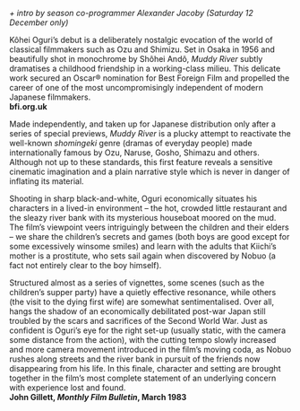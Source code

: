 

_+ intro by season co-programmer Alexander Jacoby (Saturday 12 December only)_

Kôhei Oguri’s debut is a deliberately nostalgic evocation of the world of classical filmmakers such as Ozu and Shimizu. Set in Osaka in 1956 and beautifully shot in monochrome by Shôhei Andô, _Muddy River_ subtly dramatises a childhood friendship in a working-class milieu. This delicate work secured an Oscar® nomination for Best Foreign Film and propelled the career of one of the most uncompromisingly independent of modern Japanese filmmakers.<br>
**bfi.org.uk**<br>

Made independently, and taken up for Japanese distribution only after a series of special previews, _Muddy River_ is a plucky attempt to reactivate the well-known _shomingeki_ genre (dramas of everyday people) made internationally famous by Ozu, Naruse, Gosho, Shimazu and others. Although not up to these standards, this first feature reveals a sensitive cinematic imagination and a plain narrative style which is never in danger of inflating its material.

Shooting in sharp black-and-white, Oguri economically situates his characters in a lived-in environment – the hot, crowded little restaurant and the sleazy river bank with its mysterious houseboat moored on the mud. The film’s viewpoint veers intriguingly between the children and their elders – we share the children’s secrets and games (both boys are good except for some excessively winsome smiles) and learn with the adults that Kiichi’s mother is a prostitute, who sets sail again when discovered by Nobuo (a fact not entirely clear to the boy himself).

Structured almost as a series of vignettes, some scenes (such as the children’s supper party) have a quietly effective resonance, while others (the visit to the dying first wife) are somewhat sentimentalised. Over all, hangs the shadow of an economically debilitated post-war Japan still troubled by the scars and sacrifices of the Second World War. Just as confident is Oguri’s eye for the right set-up (usually static, with the camera some distance from the action), with the cutting tempo slowly increased and more camera movement introduced in the film’s moving coda, as Nobuo rushes along streets and the river bank in pursuit of the friends now disappearing from his life. In this finale, character and setting are brought together in the film’s most complete statement of an underlying concern with experience lost and found.<br>
**John Gillett, _Monthly Film Bulletin_, March 1983**<br>
<!--stackedit_data:
eyJoaXN0b3J5IjpbLTY1MzYwODI3M119
-->